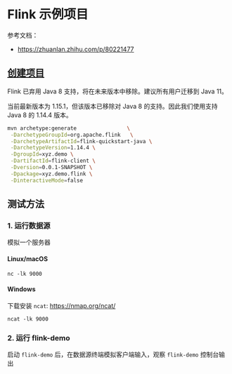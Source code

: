 # Flink 示例项目

参考文档：

- https://zhuanlan.zhihu.com/p/80221477

## [创建项目](https://nightlies.apache.org/flink/flink-docs-release-1.15/docs/dev/configuration/overview/)

Flink 已弃用 Java 8 支持，将在未来版本中移除。建议所有用户迁移到 Java 11。

当前最新版本为 1.15.1，但该版本已移除对 Java 8 的支持。因此我们使用支持 Java 8 的 1.14.4 版本。

```bash
mvn archetype:generate                \
 -DarchetypeGroupId=org.apache.flink   \
 -DarchetypeArtifactId=flink-quickstart-java \
 -DarchetypeVersion=1.14.4 \
 -DgroupId=xyz.demo \
 -DartifactId=flink-client \
 -Dversion=0.0.1-SNAPSHOT \
 -Dpackage=xyz.demo.flink \
 -DinteractiveMode=false
```

## 测试方法

### 1. 运行数据源

模拟一个服务器

#### Linux/macOS

```shell
nc -lk 9000
```

#### Windows

下载安装 `ncat`: https://nmap.org/ncat/

```shell
ncat -lk 9000
```

### 2. 运行 flink-demo

启动 `flink-demo` 后，在数据源终端模拟客户端输入，观察 `flink-demo` 控制台输出
